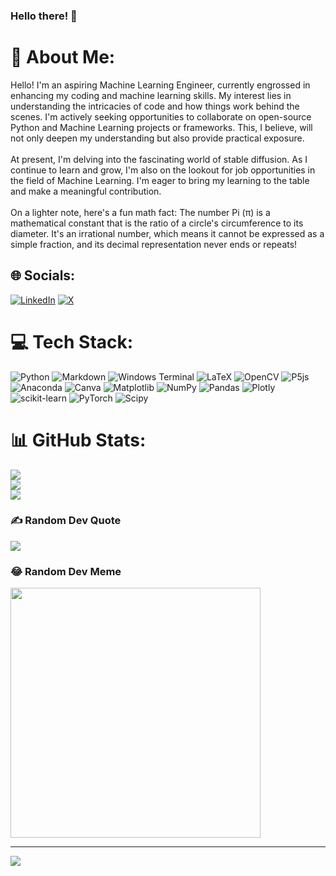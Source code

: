 ### Hello there! 👋

<!--
**khethan123/khethan123** is a ✨ _special_ ✨ repository because its `README.md` (this file) appears on your GitHub profile.

Here are some ideas to get you started:

- 🔭 I’m currently working on ...
- 🌱 I’m currently learning ...
- 👯 I’m looking to collaborate on ...
- 🤔 I’m looking for help with ...
- 💬 Ask me about ...
- 📫 How to reach me: ...
- 😄 Pronouns: ...
- ⚡ Fun fact: ...
-->
# 💫 About Me:
Hello! I'm an aspiring Machine Learning Engineer, currently engrossed in enhancing my coding and machine learning skills. My interest lies in understanding the intricacies of code and how things work behind the scenes. I'm actively seeking opportunities to collaborate on open-source Python and Machine Learning projects or frameworks. This, I believe, will not only deepen my understanding but also provide practical exposure.<br><br>At present, I'm delving into the fascinating world of stable diffusion. As I continue to learn and grow, I'm also on the lookout for job opportunities in the field of Machine Learning. I'm eager to bring my learning to the table and make a meaningful contribution.<br><br>On a lighter note, here's a fun math fact: The number Pi (π) is a mathematical constant that is the ratio of a circle's circumference to its diameter. It's an irrational number, which means it cannot be expressed as a simple fraction, and its decimal representation never ends or repeats!<br>


## 🌐 Socials:
[![LinkedIn](https://img.shields.io/badge/LinkedIn-%230077B5.svg?logo=linkedin&logoColor=white)](https://www.linkedin.com/in/khethanrg) [![X](https://img.shields.io/badge/X-black.svg?logo=X&logoColor=white)](https://x.com/Khethan_RG) 

# 💻 Tech Stack:
![Python](https://img.shields.io/badge/python-3670A0?style=flat&logo=python&logoColor=ffdd54) ![Markdown](https://img.shields.io/badge/markdown-%23000000.svg?style=flat&logo=markdown&logoColor=white) ![Windows Terminal](https://img.shields.io/badge/Windows%20Terminal-%234D4D4D.svg?style=flat&logo=windows-terminal&logoColor=white) ![LaTeX](https://img.shields.io/badge/latex-%23008080.svg?style=flat&logo=latex&logoColor=white) ![OpenCV](https://img.shields.io/badge/opencv-%23white.svg?style=flat&logo=opencv&logoColor=white) ![P5js](https://img.shields.io/badge/p5.js-ED225D?style=flat&logo=p5.js&logoColor=FFFFFF) ![Anaconda](https://img.shields.io/badge/Anaconda-%2344A833.svg?style=flat&logo=anaconda&logoColor=white) ![Canva](https://img.shields.io/badge/Canva-%2300C4CC.svg?style=flat&logo=Canva&logoColor=white) ![Matplotlib](https://img.shields.io/badge/Matplotlib-%23ffffff.svg?style=flat&logo=Matplotlib&logoColor=black) ![NumPy](https://img.shields.io/badge/numpy-%23013243.svg?style=flat&logo=numpy&logoColor=white) ![Pandas](https://img.shields.io/badge/pandas-%23150458.svg?style=flat&logo=pandas&logoColor=white) ![Plotly](https://img.shields.io/badge/Plotly-%233F4F75.svg?style=flat&logo=plotly&logoColor=white) ![scikit-learn](https://img.shields.io/badge/scikit--learn-%23F7931E.svg?style=flat&logo=scikit-learn&logoColor=white) ![PyTorch](https://img.shields.io/badge/PyTorch-%23EE4C2C.svg?style=flat&logo=PyTorch&logoColor=white) ![Scipy](https://img.shields.io/badge/SciPy-%230C55A5.svg?style=flat&logo=scipy&logoColor=%white)
# 📊 GitHub Stats:
![](https://github-readme-stats.vercel.app/api?username=khethan123&theme=radical&hide_border=false&include_all_commits=false&count_private=false)<br/>
![](https://github-readme-streak-stats.herokuapp.com/?user=khethan123&theme=radical&hide_border=false)<br/>
![](https://github-readme-stats.vercel.app/api/top-langs/?username=khethan123&theme=radical&hide_border=false&include_all_commits=false&count_private=false&layout=compact)

### ✍️ Random Dev Quote
![](https://quotes-github-readme.vercel.app/api?type=horizontal&theme=radical)

### 😂 Random Dev Meme
<img src='https://randommeme-five.vercel.app/' style="height: 400px;"/>

---
[![](https://visitcount.itsvg.in/api?id=khethan123&icon=5&color=1)](https://visitcount.itsvg.in)

<!-- Proudly created with GPRM ( https://gprm.itsvg.in ) -->
